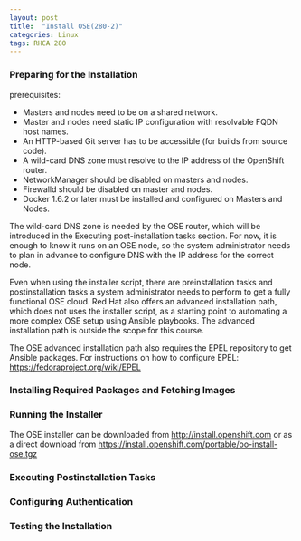 ```yaml
---
layout: post
title:  "Install OSE(280-2)"
categories: Linux
tags: RHCA 280
---
```


### Preparing for the Installation

prerequisites:

*    Masters and nodes need to be on a shared network.
*    Master and nodes need static IP configuration with resolvable FQDN host names.
*    An HTTP-based Git server has to be accessible (for builds from source code).
*    A wild-card DNS zone must resolve to the IP address of the OpenShift router.
*    NetworkManager should be disabled on masters and nodes.
*    Firewalld should be disabled on master and nodes.
*    Docker 1.6.2 or later must be installed and configured on Masters and Nodes.

The wild-card DNS zone is needed by the OSE router, which will be introduced in the Executing post-installation tasks section. For now, it is enough to know it runs on an OSE node, so the system administrator needs to plan in advance to configure DNS with the IP address for the correct node. 

Even when using the installer script, there are preinstallation tasks and postinstallation tasks a system administrator needs to perform to get a fully functional OSE cloud. Red Hat also offers an advanced installation path, which does not uses the installer script, as a starting point to automating a more complex OSE setup using Ansible playbooks. The advanced installation path is outside the scope for this course.

The OSE advanced installation path also requires the EPEL repository to get Ansible packages. For instructions on how to configure EPEL: https://fedoraproject.org/wiki/EPEL

### Installing Required Packages and Fetching Images


### Running the Installer

The OSE installer can be downloaded from http://install.openshift.com or as a direct download from https://install.openshift.com/portable/oo-install-ose.tgz

### Executing Postinstallation Tasks

### Configuring Authentication

### Testing the Installation
